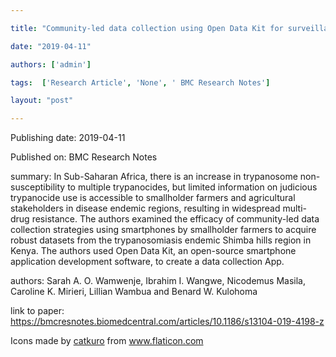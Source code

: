 ---
title: "Community-led data collection using Open Data Kit for surveillance of animal African trypanosomiasis in Shimba hills, Kenya"
date: "2019-04-11"
authors: ['admin']
tags:  ['Research Article', 'None', ' BMC Research Notes']
layout: "post"
---
Publishing date: 2019-04-11

Published on:  BMC Research Notes

summary: In Sub-Saharan Africa, there is an increase in trypanosome non-susceptibility to multiple trypanocides, but limited information on judicious trypanocide use is accessible to smallholder farmers and agricultural stakeholders in disease endemic regions, resulting in widespread multi-drug resistance. The authors examined the efficacy of community-led data collection strategies using smartphones by smallholder farmers to acquire robust datasets from the trypanosomiasis endemic Shimba hills region in Kenya. The authors used Open Data Kit, an open-source smartphone application development software, to create a data collection App.

authors: Sarah A. O. Wamwenje, Ibrahim I. Wangwe, Nicodemus Masila, Caroline K. Mirieri, Lillian Wambua and Benard W. Kulohoma

link to paper: https://bmcresnotes.biomedcentral.com/articles/10.1186/s13104-019-4198-z

Icons made by <a href="https://www.flaticon.com/free-icon/bookshelves_3576884" title="catkuro">catkuro</a> from <a href="https://www.flaticon.com/" title="Flaticon"> www.flaticon.com</a>